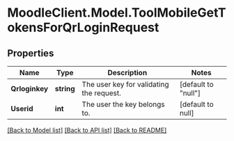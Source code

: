 # MoodleClient.Model.ToolMobileGetTokensForQrLoginRequest

## Properties

Name | Type | Description | Notes
------------ | ------------- | ------------- | -------------
**Qrloginkey** | **string** | The user key for validating the request. | [default to "null"]
**Userid** | **int** | The user the key belongs to. | [default to null]

[[Back to Model list]](../README.md#documentation-for-models) [[Back to API list]](../README.md#documentation-for-api-endpoints) [[Back to README]](../README.md)

